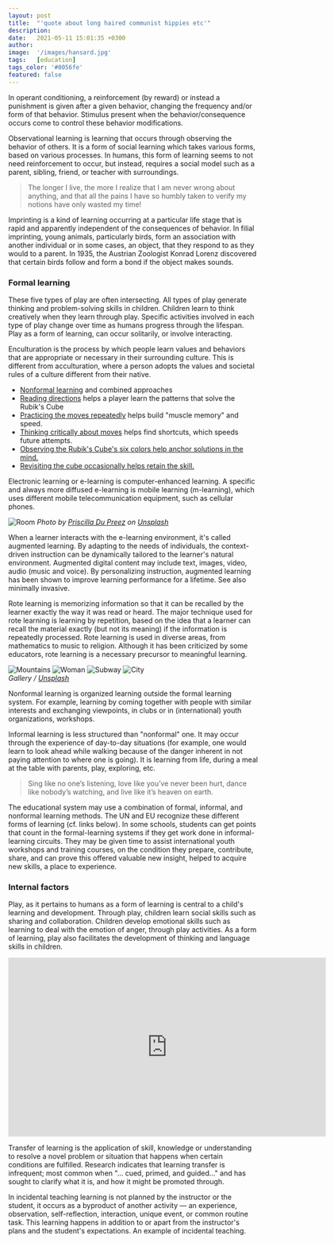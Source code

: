 ```yaml
---
layout: post
title:  "'quote about long haired communist hippies etc'"
description:
date:   2021-05-11 15:01:35 +0300
author: 
image:  '/images/hansard.jpg'
tags:   [education]
tags_color: '#0056fe'
featured: false
---
```

In operant conditioning, a reinforcement (by reward) or instead a punishment is given after a given behavior, changing the frequency and/or form of that behavior. Stimulus present when the behavior/consequence occurs come to control these behavior modifications.

Observational learning is learning that occurs through observing the behavior of others. It is a form of social learning which takes various forms, based on various processes. In humans, this form of learning seems to not need reinforcement to occur, but instead, requires a social model such as a parent, sibling, friend, or teacher with surroundings.

> The longer I live, the more I realize that I am never wrong about anything, and that all the pains I have so humbly taken to verify my notions have only wasted my time!

Imprinting is a kind of learning occurring at a particular life stage that is rapid and apparently independent of the consequences of behavior. In filial imprinting, young animals, particularly birds, form an association with another individual or in some cases, an object, that they respond to as they would to a parent. In 1935, the Austrian Zoologist Konrad Lorenz discovered that certain birds follow and form a bond if the object makes sounds.

### Formal learning

These five types of play are often intersecting. All types of play generate thinking and problem-solving skills in children. Children learn to think creatively when they learn through play. Specific activities involved in each type of play change over time as humans progress through the lifespan. Play as a form of learning, can occur solitarily, or involve interacting.

Enculturation is the process by which people learn values and behaviors that are appropriate or necessary in their surrounding culture. This is different from acculturation, where a person adopts the values and societal rules of a culture different from their native.

- [Nonformal learning](https://www.wikipedia.org) and combined approaches
- [Reading directions](https://www.wikipedia.org) helps a player learn the patterns that solve the Rubik's Cube
- [Practicing the moves repeatedly](https://www.wikipedia.org) helps build "muscle memory" and speed.
- [Thinking critically about moves](https://www.wikipedia.org) helps find shortcuts, which speeds future attempts.
- [Observing the Rubik's Cube's six colors help anchor solutions in the mind.](https://www.wikipedia.org)
- [Revisiting the cube occasionally helps retain the skill.](https://www.wikipedia.org)

Electronic learning or e-learning is computer-enhanced learning. A specific and always more diffused e-learning is mobile learning (m-learning), which uses different mobile telecommunication equipment, such as cellular phones.

![Room]({{site.baseurl}}/images/30.jpg)
*Photo by [Priscilla Du Preez](https://unsplash.com/photos/vZb2zeAhmAc) on [Unsplash](https://unsplash.com/)*

When a learner interacts with the e-learning environment, it's called augmented learning. By adapting to the needs of individuals, the context-driven instruction can be dynamically tailored to the learner's natural environment. Augmented digital content may include text, images, video, audio (music and voice). By personalizing instruction, augmented learning has been shown to improve learning performance for a lifetime. See also minimally invasive.

Rote learning is memorizing information so that it can be recalled by the learner exactly the way it was read or heard. The major technique used for rote learning is learning by repetition, based on the idea that a learner can recall the material exactly (but not its meaning) if the information is repeatedly processed. Rote learning is used in diverse areas, from mathematics to music to religion. Although it has been criticized by some educators, rote learning is a necessary precursor to meaningful learning.

<div class="gallery-box">
  <div class="gallery gallery--post">
    <img src="/images/32.jpg" loading="lazy" alt="Mountains">
    <img src="/images/33.jpg" loading="lazy" alt="Woman">
    <img src="/images/34.jpg" loading="lazy" alt="Subway">
    <img src="/images/35.jpg" loading="lazy" alt="City">
  </div>
  <em>Gallery / <a href="https://unsplash.com/" target="_blank">Unsplash</a></em>
</div>


Nonformal learning is organized learning outside the formal learning system. For example, learning by coming together with people with similar interests and exchanging viewpoints, in clubs or in (international) youth organizations, workshops.

Informal learning is less structured than "nonformal" one. It may occur through the experience of day-to-day situations (for example, one would learn to look ahead while walking because of the danger inherent in not paying attention to where one is going). It is learning from life, during a meal at the table with parents, play, exploring, etc.

> Sing like no one’s listening, love like you’ve never been hurt, dance like nobody’s watching, and live like it’s heaven on earth.

The educational system may use a combination of formal, informal, and nonformal learning methods. The UN and EU recognize these different forms of learning (cf. links below). In some schools, students can get points that count in the formal-learning systems if they get work done in informal-learning circuits. They may be given time to assist international youth workshops and training courses, on the condition they prepare, contribute, share, and can prove this offered valuable new insight, helped to acquire new skills, a place to experience.

### Internal factors

Play, as it pertains to humans as a form of learning is central to a child's learning and development. Through play, children learn social skills such as sharing and collaboration. Children develop emotional skills such as learning to deal with the emotion of anger, through play activities. As a form of learning, play also facilitates the development of thinking and language skills in children.

<p><iframe src="https://player.vimeo.com/video/148003889?h=d36b8b4cbb" loading="lazy" width="640" height="360" frameborder="0" allowfullscreen></iframe></p>

Transfer of learning is the application of skill, knowledge or understanding to resolve a novel problem or situation that happens when certain conditions are fulfilled. Research indicates that learning transfer is infrequent; most common when "... cued, primed, and guided..." and has sought to clarify what it is, and how it might be promoted through.

In incidental teaching learning is not planned by the instructor or the student, it occurs as a byproduct of another activity — an experience, observation, self-reflection, interaction, unique event, or common routine task. This learning happens in addition to or apart from the instructor's plans and the student's expectations. An example of incidental teaching.